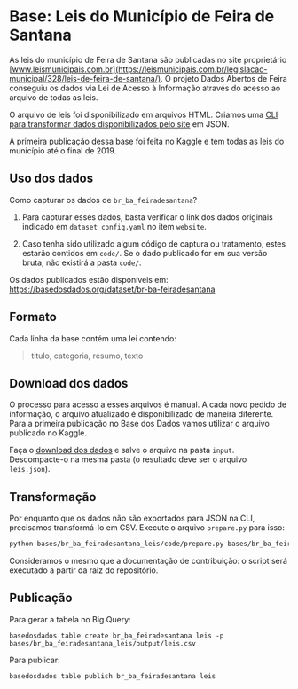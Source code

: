 # Base: Leis do Município de Feira de Santana

As leis do município de Feira de Santana são publicadas no
site proprietário [www.leismunicipais.com.br](https://leismunicipais.com.br/legislacao-municipal/328/leis-de-feira-de-santana/).
O projeto Dados Abertos de Feira conseguiu os dados via Lei de Acesso à Informação
através do acesso ao arquivo de todas as leis.

O arquivo de leis foi disponibilizado em arquivos HTML. Criamos
uma [CLI para transformar dados disponibilizados pelo site](https://github.com/DadosAbertosDeFeira/leis-municipais)
em JSON.

A primeira publicação dessa base foi feita no [Kaggle](https://www.kaggle.com/anapaulagomes/leis-do-municpio-de-feira-de-santana)
e tem todas as leis do município até o final de 2019.

## Uso dos dados

Como capturar os dados de `br_ba_feiradesantana`?

1. Para capturar esses dados, basta verificar o link dos dados originais indicado em `dataset_config.yaml` no item `website`.

2. Caso tenha sido utilizado algum código de captura ou tratamento, estes estarão contidos em `code/`.
Se o dado publicado for em sua versão bruta, não existirá a pasta `code/`.

Os dados publicados estão disponíveis em: https://basedosdados.org/dataset/br-ba-feiradesantana

## Formato

Cada linha da base contém uma lei contendo:

> titulo, categoria, resumo, texto

## Download dos dados

O processo para acesso a esses arquivos é manual. A cada novo
pedido de informação, o arquivo atualizado é disponibilizado de
maneira diferente. Para a primeira publicação no Base dos Dados
vamos utilizar o arquivo publicado no Kaggle.

Faça o [download dos dados](https://www.kaggle.com/anapaulagomes/leis-do-municpio-de-feira-de-santana)
e salve o arquivo na pasta `input`. Descompacte-o na mesma pasta (o
resultado deve ser o arquivo `leis.json`).

## Transformação

Por enquanto que os dados não são exportados para JSON na CLI, precisamos
transformá-lo em CSV. Execute o arquivo `prepare.py` para isso:

```bash
python bases/br_ba_feiradesantana_leis/code/prepare.py bases/br_ba_feiradesantana_leis/input/leis.json
```

Consideramos o mesmo que a documentação de contribuição: o script será executado
a partir da raiz do repositório.

## Publicação

Para gerar a tabela no Big Query:

```
basedosdados table create br_ba_feiradesantana leis -p bases/br_ba_feiradesantana_leis/output/leis.csv
```

Para publicar:

```
basedosdados table publish br_ba_feiradesantana leis
```
